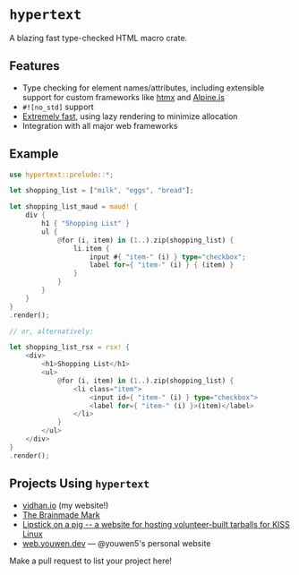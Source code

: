 # `hypertext`

A blazing fast type-checked HTML macro crate.

## Features

- Type checking for element names/attributes, including extensible support for custom frameworks like [htmx](https://htmx.org/) and [Alpine.js](https://alpinejs.dev/)
- `#![no_std]` support
- [Extremely fast](https://github.com/askama-rs/template-benchmark#benchmark-results),
  using lazy rendering to minimize allocation
- Integration with all major web frameworks

## Example

```rust
use hypertext::prelude::*;

let shopping_list = ["milk", "eggs", "bread"];

let shopping_list_maud = maud! {
    div {
        h1 { "Shopping List" }
        ul {
            @for (i, item) in (1..).zip(shopping_list) {
                li.item {
                    input #{ "item-" (i) } type="checkbox";
                    label for={ "item-" (i) } { (item) }
                }
            }
        }
    }
}
.render();

// or, alternatively:

let shopping_list_rsx = rsx! {
    <div>
        <h1>Shopping List</h1>
        <ul>
            @for (i, item) in (1..).zip(shopping_list) {
                <li class="item">
                    <input id={ "item-" (i) } type="checkbox">
                    <label for={ "item-" (i) }>(item)</label>
                </li>
            }
        </ul>
    </div>
}
.render();
```

## Projects Using `hypertext`

- [vidhan.io](https://github.com/vidhanio/site) (my website!)
- [The Brainmade Mark](https://github.com/0atman/BrainMade-org)
- [Lipstick on a pig -- a website for hosting volunteer-built tarballs for KISS Linux](https://github.com/kiedtl/loap)
- [web.youwen.dev](https://web.youwen.dev) ― @youwen5's personal website

Make a pull request to list your project here!
